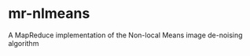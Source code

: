 mr-nlmeans
==========

A MapReduce implementation of the Non-local Means image de-noising algorithm
